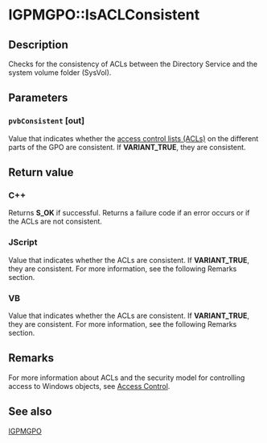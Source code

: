 # IGPMGPO::IsACLConsistent

## Description

Checks for the consistency of ACLs between the Directory Service and the system volume folder (SysVol).

## Parameters

### `pvbConsistent` [out]

Value that indicates whether the
[access control lists (ACLs)](https://learn.microsoft.com/windows/desktop/SecAuthZ/access-control-lists) on the different parts of the GPO are consistent. If **VARIANT_TRUE**, they are consistent.

## Return value

### C++

Returns **S_OK** if successful. Returns a failure code if an error occurs or if the ACLs are not consistent.

### JScript

Value that indicates whether the ACLs are consistent. If **VARIANT_TRUE**, they are consistent. For more information, see the following Remarks section.

### VB

Value that indicates whether the ACLs are consistent. If **VARIANT_TRUE**, they are consistent. For more information, see the following Remarks section.

## Remarks

For more information about ACLs and the security model for controlling access to Windows objects, see [Access Control](https://learn.microsoft.com/windows/desktop/SecAuthZ/access-control).

## See also

[IGPMGPO](https://learn.microsoft.com/previous-versions/windows/desktop/api/gpmgmt/nn-gpmgmt-igpmgpo)